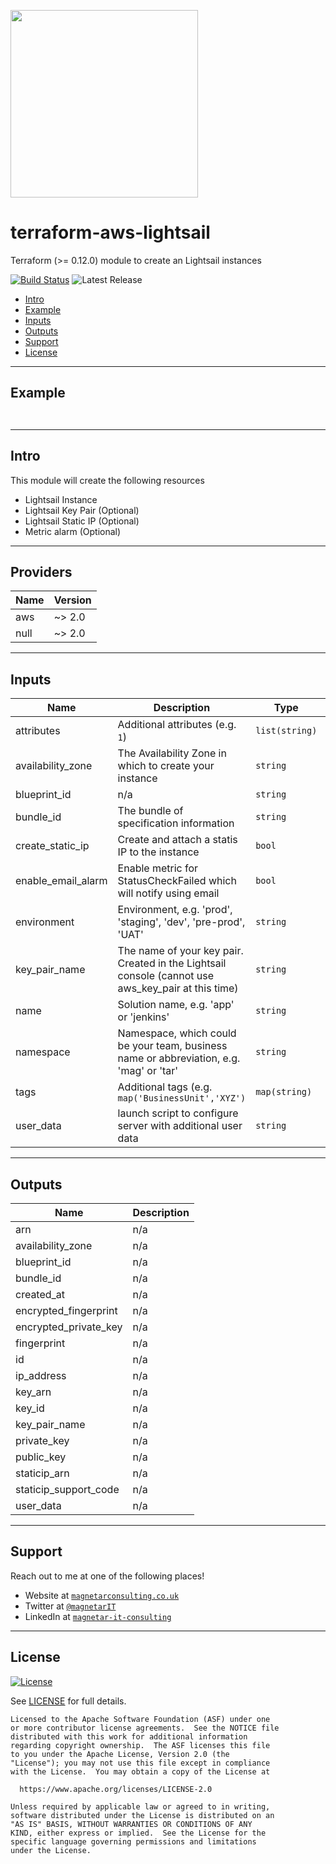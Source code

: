 <a href=https://magnetarconsulting.co.uk><img src="https://magnetarconsulting.co.uk/wp-content/uploads/2020/04/small-helping-you-innovate-magnetar.png" width="300"></a>

# terraform-aws-lightsail
Terraform (>= 0.12.0) module to create an Lightsail instances

[![Build Status](https://dev.azure.com/MagnetarIT/terraform-aws-ec2/_apis/build/status/MagnetarIT.terraform-aws-ec2?branchName=master)](https://dev.azure.com/MagnetarIT/terraform-aws-ec2/_build/latest?definitionId=14&branchName=master) ![Latest Release](https://img.shields.io/github/release/MagnetarIT/terraform-aws-ec2.svg)


- [Intro](#Intro)
- [Example](#Example)
- [Inputs](#Inputs)
- [Outputs](#Outputs)
- [Support](#Support)
- [License](#License)

----

## Example
```hcl


```

----

## Intro
This module will create the following resources
- Lightsail Instance
- Lightsail Key Pair (Optional)
- Lightsail Static IP (Optional)
- Metric alarm (Optional)

---

## Providers

| Name | Version |
|------|---------|
| aws | ~> 2.0 |
| null | ~> 2.0 |

---

## Inputs

| Name | Description | Type | Default | Required |
|------|-------------|------|---------|:--------:|
| attributes | Additional attributes (e.g. `1`) | `list(string)` | `[]` | no |
| availability\_zone | The Availability Zone in which to create your instance | `string` | `"eu-west-2a"` | no |
| blueprint\_id | n/a | `string` | `"wordpress"` | no |
| bundle\_id | The bundle of specification information | `string` | `"micro_2_0"` | no |
| create\_static\_ip | Create and attach a statis IP to the instance | `bool` | `true` | no |
| enable\_email\_alarm | Enable metric for StatusCheckFailed which will notify using email | `bool` | `true` | no |
| environment | Environment, e.g. 'prod', 'staging', 'dev', 'pre-prod', 'UAT' | `string` | n/a | yes |
| key\_pair\_name | The name of your key pair. Created in the Lightsail console (cannot use aws\_key\_pair at this time) | `string` | `""` | no |
| name | Solution name, e.g. 'app' or 'jenkins' | `string` | n/a | yes |
| namespace | Namespace, which could be your team, business name or abbreviation, e.g. 'mag' or 'tar' | `string` | n/a | yes |
| tags | Additional tags (e.g. `map('BusinessUnit','XYZ')` | `map(string)` | `{}` | no |
| user\_data | launch script to configure server with additional user data | `string` | `""` | no |

---

## Outputs

| Name | Description |
|------|-------------|
| arn | n/a |
| availability\_zone | n/a |
| blueprint\_id | n/a |
| bundle\_id | n/a |
| created\_at | n/a |
| encrypted\_fingerprint | n/a |
| encrypted\_private\_key | n/a |
| fingerprint | n/a |
| id | n/a |
| ip\_address | n/a |
| key\_arn | n/a |
| key\_id | n/a |
| key\_pair\_name | n/a |
| private\_key | n/a |
| public\_key | n/a |
| staticip\_arn | n/a |
| staticip\_support\_code | n/a |
| user\_data | n/a |

---

## Support

Reach out to me at one of the following places!

- Website at <a href="https://magnetarconsulting.co.uk" target="_blank">`magnetarconsulting.co.uk`</a>
- Twitter at <a href="https://twitter.com/magnetarIT" target="_blank">`@magnetarIT`</a>
- LinkedIn at <a href="https://www.linkedin.com/company/magnetar-it-consulting" target="_blank">`magnetar-it-consulting`</a>

---

## License 

[![License](https://img.shields.io/badge/License-Apache%202.0-blue.svg)](https://opensource.org/licenses/Apache-2.0) 

See [LICENSE](LICENSE) for full details.

    Licensed to the Apache Software Foundation (ASF) under one
    or more contributor license agreements.  See the NOTICE file
    distributed with this work for additional information
    regarding copyright ownership.  The ASF licenses this file
    to you under the Apache License, Version 2.0 (the
    "License"); you may not use this file except in compliance
    with the License.  You may obtain a copy of the License at

      https://www.apache.org/licenses/LICENSE-2.0

    Unless required by applicable law or agreed to in writing,
    software distributed under the License is distributed on an
    "AS IS" BASIS, WITHOUT WARRANTIES OR CONDITIONS OF ANY
    KIND, either express or implied.  See the License for the
    specific language governing permissions and limitations
    under the License.